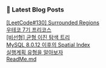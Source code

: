 

### 📕 Latest Blog Posts   

<a href ="https://gilbert9172.tistory.com/144"> [LeetCode#130] Surrounded Regions </a> <br><a href ="https://gilbert9172.tistory.com/143"> 우테코 7기 프리코스 </a> <br><a href ="https://gilbert9172.tistory.com/142"> [비선형] 균형 이진 탐색 트리 </a> <br><a href ="https://gilbert9172.tistory.com/141"> MySQL 8.0.12 이후의 Spatial Index </a> <br><a href ="https://gilbert9172.tistory.com/140"> 실행계획 유형을 알아보자 </a> <br><a href ="https://gilbert9172.tistory.com/139"> ReadMe.md </a> <br>